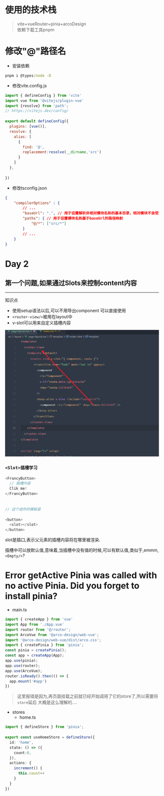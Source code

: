 # 使用的技术栈

> vite+vueRouter+pinia+arcoDesign  
> 依赖下载工具pnpm

# 修改"@"路径名

- 安装依赖

```cmd
pnpm i @types/node -D
```

- 修改vite.config.js

```js
import { defineConfig } from 'vite'
import vue from '@vitejs/plugin-vue'
import {resolve} from 'path';
// https://vitejs.dev/config/

export default defineConfig({
  plugins: [vue()],
  resolve: {
    alias: [
      {
        find: '@',
        replacement:resolve(__dirname,'src')
      }
    ]
  },

})

```

- 修改tsconfig.json

```json
{
    "compilerOptions" : {
        // ...
        "baseUrl": ".", // 用于设置解析非相对模块名称的基本目录，相对模块不会受到baseUrl的影响
        "paths": { // 用于设置模块名到基于baseUrl的路径映射
            "@/*": ["src/*"]
        }
        // ...
    }
}
```

# Day 2

## 第一个问题,如果通过Slots来控制content内容

---

知识点

- 使用setup语法以后,可以不用导出component 可以直接使用
- `<router-view/>`被用在layout中
- v-slot可以用来自定义插槽内容

![](image/README/1648560768964.png)

### `<Slot>插槽学习`

```javascript
<FrancyButton>
  // 插槽内容
  Clik me!
</FrancyButton>


// 这个组件的模板是

<button>
  <slot></slot>
</button>
```

slot是插口,表示父元素的插槽内容将在哪里被渲染.

插槽中可以放默认值,意味着,当插槽中没有值的时候,可以有默认值,类似于,emmm,`<Empty/>`?
# Error getActive Pinia was called with no active Pinia. Did you forget to install pinia?



- main.ts
```js
import { createApp } from 'vue'
import App from './App.vue'
import router from '@/router';
import ArcoVue from '@arco-design/web-vue';
import '@arco-design/web-vue/dist/arco.css';
import { createPinia } from 'pinia';
const pinia = createPinia();
const app = createApp(App);
app.use(pinia);
app.use(router);
app.use(ArcoVue);
router.isReady().then(() => {
  app.mount('#app')
})
```
> 这里报错是因为,再页面挂载之前就已经开始调用了它的store了,所以需要将`store`延后
> 大概是这么理解的....

- stores
  - home.ts 
 
```ts 
import { defineStore } from 'pinia';

export const useHomeStore = defineStore({
  id: 'home',
  state: () => ({
    count:0,
  }),
  actions: {
    increment() {
      this.count++
    }
  }
})
```
